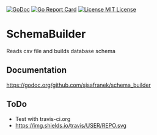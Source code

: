 [![GoDoc](https://godoc.org/github.com/sjsafranek/schema_builder?status.png)](https://godoc.org/github.com/sjsafranek/schema_builder)
[![Go Report Card](https://goreportcard.com/badge/github.com/sjsafranek/schema_builder)](https://goreportcard.com/report/github.com/sjsafranek/schema_builder)
[![License MIT License](https://img.shields.io/github/license/mashape/apistatus.svg)](http://sjsafranek.github.io/schema_builder/)

# SchemaBuilder
Reads csv file and builds database schema

## Documentation
https://godoc.org/github.com/sjsafranek/schema_builder

## ToDo
 - Test with travis-ci.org
 - https://img.shields.io/travis/USER/REPO.svg

